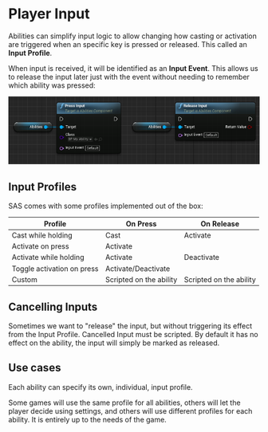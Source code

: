 # Player Input

Abilities can simplify input logic to allow changing how casting or activation are triggered when an specific key is pressed or released. This called an **Input Profile**.

When input is received, it will be identified as an **Input Event**. This allows us to release the input later just with the event without needing to remember which ability was pressed:

![Input events](img/player-input.png)

## Input Profiles

SAS comes with some profiles implemented out of the box:

| Profile                    | On Press                | On Release              |
| -------------------------- | ----------------------- | ----------------------- |
| Cast while holding         | Cast                    | Activate                |
| Activate on press          | Activate                |                         |
| Activate while holding     | Activate                | Deactivate              |
| Toggle activation on press | Activate/Deactivate     |                         |
| Custom                     | Scripted on the ability | Scripted on the ability |



## Cancelling Inputs

Sometimes we want to "release" the input, but without triggering its effect from the Input Profile.
Cancelled Input must be scripted. By default it has no effect on the ability, the input will simply be marked as released.

## Use cases

Each ability can specify its own, individual, input profile.

Some games will use the same profile for all abilities, others will let the player decide using settings, and others will use different profiles for each ability. It is entirely up to the needs of the game.